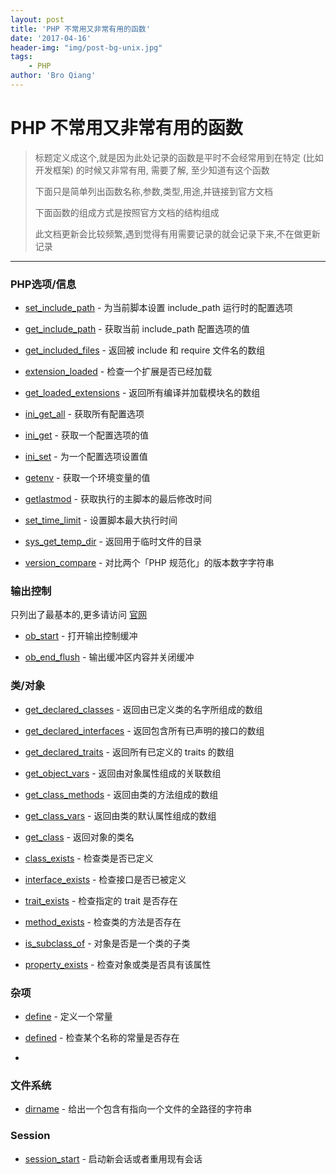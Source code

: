 ```yaml
---
layout: post
title: 'PHP 不常用又非常有用的函数'
date: '2017-04-16'
header-img: "img/post-bg-unix.jpg"
tags:
    - PHP
author: 'Bro Qiang'
---
```


# PHP 不常用又非常有用的函数

> 标题定义成这个,就是因为此处记录的函数是平时不会经常用到在特定 (比如开发框架) 的时候又非常有用, 需要了解, 至少知道有这个函数
> 
> 下面只是简单列出函数名称,参数,类型,用途,并链接到官方文档
> 
> 下面函数的组成方式是按照官方文档的结构组成
> 
> 此文档更新会比较频繁,遇到觉得有用需要记录的就会记录下来,不在做更新记录

---

### PHP选项/信息

- [set_include_path](http://php.net/manual/zh/function.set-include-path.php) - 为当前脚本设置 include_path 运行时的配置选项

- [get_include_path](http://php.net/manual/zh/function.get-include-path.php) - 获取当前 include_path 配置选项的值

- [get_included_files](http://php.net/manual/zh/function.get-included-files.php) - 返回被 include 和 require 文件名的数组

- [extension_loaded](http://php.net/manual/zh/function.extension-loaded.php) - 检查一个扩展是否已经加载

- [get_loaded_extensions](http://php.net/manual/zh/function.get-loaded-extensions.php) - 返回所有编译并加载模块名的数组

- [ini_get_all](http://php.net/manual/zh/function.ini-get-all.php) - 获取所有配置选项

- [ini_get](http://php.net/manual/zh/function.ini-get.php) - 获取一个配置选项的值

- [ini_set](http://php.net/manual/zh/function.ini-set.php) - 为一个配置选项设置值

- [getenv](http://php.net/manual/zh/function.getenv.php) - 获取一个环境变量的值

- [getlastmod](http://php.net/manual/zh/function.getlastmod.php) - 获取执行的主脚本的最后修改时间

- [set_time_limit](http://php.net/manual/zh/function.set-time-limit.php) - 设置脚本最大执行时间

- [sys_get_temp_dir](http://php.net/manual/zh/function.sys-get-temp-dir.php) - 返回用于临时文件的目录

- [version_compare](http://php.net/manual/zh/function.version-compare.php) - 对比两个「PHP 规范化」的版本数字字符串


### 输出控制

只列出了最基本的,更多请访问 [官网](http://php.net/manual/zh/ref.outcontrol.php)

- [ob_start](http://php.net/manual/zh/function.ob-start.php) - 打开输出控制缓冲

- [ob_end_flush](http://php.net/manual/zh/function.ob-end-flush.php) - 输出缓冲区内容并关闭缓冲


### 类/对象

- [get_declared_classes](http://php.net/manual/zh/function.get-declared-classes.php) - 返回由已定义类的名字所组成的数组

- [get_declared_interfaces](http://php.net/manual/zh/function.get-declared-interfaces.php) - 返回包含所有已声明的接口的数组

- [get_declared_traits](http://php.net/manual/zh/function.get-declared-traits.php) - 返回所有已定义的 traits 的数组

- [get_object_vars](http://php.net/manual/zh/function.get-object-vars.php) - 返回由对象属性组成的关联数组

- [get_class_methods](http://php.net/manual/zh/function.get-class-methods.php) - 返回由类的方法组成的数组

- [get_class_vars](http://php.net/manual/zh/function.get-class-vars.php) - 返回由类的默认属性组成的数组

- [get_class](http://php.net/manual/zh/function.get-class.p) - 返回对象的类名

- [class_exists](http://php.net/manual/zh/function.class-exists.php) - 检查类是否已定义

- [interface_exists](http://php.net/manual/zh/function.interface-exists.php) - 检查接口是否已被定义

- [trait_exists](http://php.net/manual/zh/function.trait-exists.php) - 检查指定的 trait 是否存在

- [method_exists](http://php.net/manual/zh/function.method-exists.php) - 检查类的方法是否存在

- [is_subclass_of](http://php.net/manual/zh/function.is-subclass-of.php) - 对象是否是一个类的子类

- [property_exists](http://php.net/manual/zh/function.property-exists.php) - 检查对象或类是否具有该属性


### 杂项

- [define](http://php.net/manual/zh/function.define.php) - 定义一个常量

- [defined](http://php.net/manual/zh/function.defined.php) - 检查某个名称的常量是否存在

- 


### 文件系统

- [dirname](http://php.net/manual/zh/function.dirname.php) - 给出一个包含有指向一个文件的全路径的字符串


### Session

- [session_start](http://php.net/manual/zh/function.session-start.php) - 启动新会话或者重用现有会话



        


